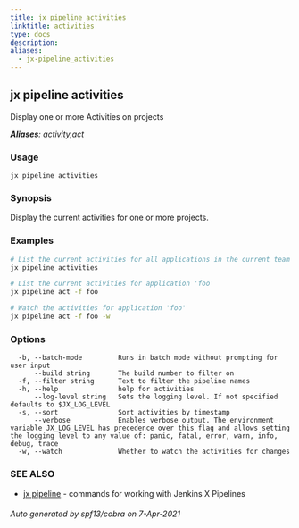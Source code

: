 ```yaml
---
title: jx pipeline activities
linktitle: activities
type: docs
description: 
aliases:
  - jx-pipeline_activities
---
```


## jx pipeline activities

Display one or more Activities on projects

***Aliases**: activity,act*

### Usage

```
jx pipeline activities
```

### Synopsis

Display the current activities for one or more projects.

### Examples

  ```bash
  # List the current activities for all applications in the current team
  jx pipeline activities
  
  # List the current activities for application 'foo'
  jx pipeline act -f foo
  
  # Watch the activities for application 'foo'
  jx pipeline act -f foo -w

  ```
### Options

```
  -b, --batch-mode         Runs in batch mode without prompting for user input
      --build string       The build number to filter on
  -f, --filter string      Text to filter the pipeline names
  -h, --help               help for activities
      --log-level string   Sets the logging level. If not specified defaults to $JX_LOG_LEVEL
  -s, --sort               Sort activities by timestamp
      --verbose            Enables verbose output. The environment variable JX_LOG_LEVEL has precedence over this flag and allows setting the logging level to any value of: panic, fatal, error, warn, info, debug, trace
  -w, --watch              Whether to watch the activities for changes
```

### SEE ALSO

* [jx pipeline](..)	 - commands for working with Jenkins X Pipelines

###### Auto generated by spf13/cobra on 7-Apr-2021
